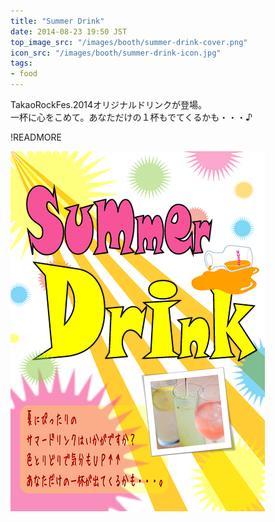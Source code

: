 ```yaml
---
title: "Summer Drink"
date: 2014-08-23 19:50 JST
top_image_src: "/images/booth/summer-drink-cover.png"
icon_src: "/images/booth/summer-drink-icon.jpg"
tags:
- food
---
```

TakaoRockFes.2014オリジナルドリンクが登場。  
一杯に心をこめて。あなただけの１杯もでてくるかも・・・♪

!READMORE

![summer-drink.pdf](/images/booth/summer-drink-large-1024x576.png)